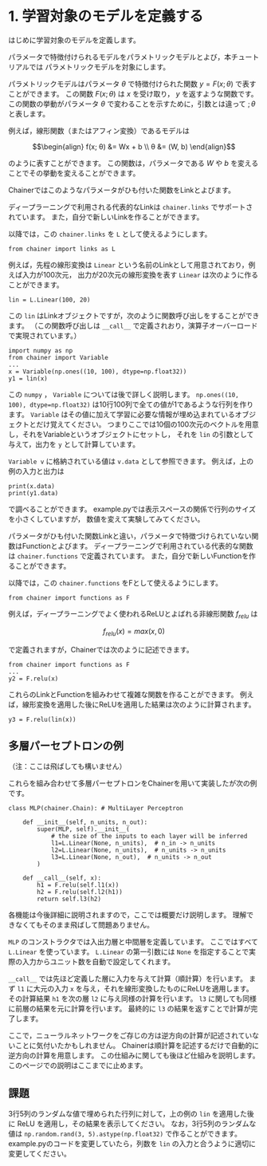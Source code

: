 # 1. 学習対象のモデルを定義する

はじめに学習対象のモデルを定義します。

パラメータで特徴付けられるモデルをパラメトリックモデルとよび，本チュートリアルでは
パラメトリックモデルを対象にします。

パラメトリックモデルはパラメータ $\theta$ で特徴付けられた関数 $y=F(x; \theta)$ で表すことができます。
この関数 $F(x; \theta)$ は $x$ を受け取り， $y$ を返すような関数です。
この関数の挙動がパラメータ $\theta$ で変わることを示すために，引数とは違って $;\theta$ と表します。

例えば，線形関数（またはアフィン変換）であるモデルは

```math
\begin{align}
f(x; θ) &= Wx + b \\
θ &= (W, b)
\end{align}
```

のように表すことができます。
この関数は，パラメータである $W$ や $b$ を変えることでその挙動を変えることができます。

Chainerではこのようなパラメータがひも付いた関数をLinkとよびます。

ディープラーニングで利用される代表的なLinkは `chainer.links` でサポートされています。
また，自分で新しいLinkを作ることができます。

以降では，この `chainer.links` を `L` として使えるようにします。

```
from chainer import links as L
```

例えば，先程の線形変換は `Linear` という名前のLinkとして用意されており，例えば入力が100次元，
出力が20次元の線形変換を表す `Linear` は次のように作ることができます。

```
lin = L.Linear(100, 20)
```

この `lin` はLinkオブジェクトですが，次のように関数呼び出しをすることができます。
（この関数呼び出しは `__call__` で定義されおり，演算子オーバーロードで実現されています。）

```
import numpy as np
from chainer import Variable
...
x = Variable(np.ones((10, 100), dtype=np.float32))
y1 = lin(x)
```

この `numpy` ， `Variable` については後で詳しく説明します。
`np.ones((10, 100), dtype=np.float32)` は10行100列で全ての値が1であるような行列を作ります。
`Variable` はその値に加えて学習に必要な情報が埋め込まれているオブジェクトとだけ覚えてください。
つまりここでは10個の100次元のベクトルを用意し，それをVariableというオブジェクトにセットし，
それを `lin` の引数として与えて，出力を `y` として計算しています。

`Variable v` に格納されている値は `v.data` として参照できます。
例えば，上の例の入力と出力は

```
print(x.data)
print(y1.data)
```

で調べることができます。
example.pyでは表示スペースの関係で行列のサイズを小さくしていますが，
数値を変えて実験してみてください。

パラメータがひも付いた関数Linkと違い，パラメータで特徴づけられていない関数はFunctionとよびます。
ディープラーニングで利用されている代表的な関数は `chainer.functions` で定義されています。
また，自分で新しいFunctionを作ることができます。

以降では，この  `chainer.functions` をFとして使えるようにします。

```
from chainer import functions as F
```

例えば，ディープラーニングでよく使われるReLUとよばれる非線形関数 $f_{relu}$ は

$$f_{relu}(x)=max(x,0)$$

で定義されますが，Chainerでは次のように記述できます。

```
from chainer import functions as F
...
y2 = F.relu(x)
```

これらのLinkとFunctionを組みわせて複雑な関数を作ることができます。
例えば，線形変換を適用した後にReLUを適用した結果は次のように計算されます。

```
y3 = F.relu(lin(x))
```

## 多層パーセプトロンの例

（注：ここは飛ばしても構いません）

これらを組み合わせて多層パーセプトロンをChainerを用いて実装したが次の例です。

```
class MLP(chainer.Chain): # MultiLayer Perceptron

    def __init__(self, n_units, n_out):
        super(MLP, self).__init__(
            # the size of the inputs to each layer will be inferred
            l1=L.Linear(None, n_units),  # n_in -> n_units
            l2=L.Linear(None, n_units),  # n_units -> n_units
            l3=L.Linear(None, n_out),  # n_units -> n_out
        )

    def __call__(self, x):
        h1 = F.relu(self.l1(x))
        h2 = F.relu(self.l2(h1))
        return self.l3(h2)
```

各機能は今後詳細に説明されますので，ここでは概要だけ説明します。
理解できなくてもそのまま飛ばして問題ありません。

`MLP` のコンストラクタでは入出力層と中間層を定義しています。
ここではすべて `L.Linear` を使っています。
`L.Linear` の第一引数には `None` を指定することで実際の入力からユニット数を自動で設定してくれます。

`__call__` では先ほど定義した層に入力を与えて計算（順計算）を行います。
まず `l1` に大元の入力 `x` を与え，それを線形変換したものにReLUを適用します。
その計算結果 `h1` を次の層 `l2` に与え同様の計算を行います。
`l3` に関しても同様に前層の結果を元に計算を行います。
最終的に `l3` の結果を返すことで計算が完了します。

ここで，ニューラルネットワークをご存じの方は逆方向の計算が記述されていないことに気付いたかもしれません。
Chainerは順計算を記述するだけで自動的に逆方向の計算を用意します。
この仕組みに関しても後ほど仕組みを説明します。
このページでの説明はここまでに止めます。

## 課題

3行5列のランダムな値で埋められた行列に対して，上の例の `lin` を適用した後に ReLU を適用し，その結果を表示してください。
なお，3行5列のランダムな値は `np.random.rand(3, 5).astype(np.float32)` で作ることができます。
example.pyのコードを変更していたら，列数を `lin` の入力と合うように適切に変更してください。
